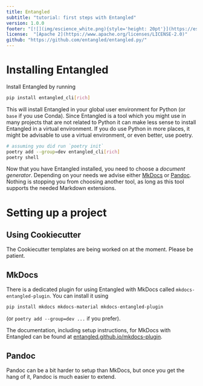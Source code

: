 ```yaml
---
title: Entangled
subtitle: "tutorial: first steps with Entangled"
version: 1.0.0
footer: "[![](img/escience_white.png){style='height: 20pt'}](https://esciencecenter.nl/)"
license:  "[Apache 2](https://www.apache.org/licenses/LICENSE-2.0)"
github: "https://github.com/entangled/entangled.py/"
---
```


# Installing Entangled
Install Entangled by running

```bash
pip install entangled_cli[rich]
```

This will install Entangled in your global user environment for Python (or `base` if you use Conda). Since Entangled is a tool which you might use in many projects that are not related to Python it can make less sense to install Entangled in a virtual environment. If you do use Python in more places, it might be advisable to use a virtual environment, or even better, use poetry.

```bash
# assuming you did run `poetry init`
poetry add --group=dev entangled_cli[rich]
poetry shell
```

Now that you have Entangled installed, you need to choose a *document generator*. Depending on your needs we advise either [MkDocs](https://www.mkdocs.org/) or [Pandoc](https://www.pandoc.org). Nothing is stopping you from choosing another tool, as long as this tool supports the needed Markdown extensions.

# Setting up a project
## Using Cookiecutter
The Cookiecutter templates are being worked on at the moment. Please be patient.

## MkDocs
There is a dedicated plugin for using Entangled with MkDocs called `mkdocs-entangled-plugin`. You can install it using

```bash
pip install mkdocs mkdocs-material mkdocs-entangled-plugin
```

(or `poetry add --group=dev ...` if you prefer).

The documentation, including setup instructions, for MkDocs with Entangled can be found at [entangled.github.io/mkdocs-plugin](https://entangled.github.io/mkdocs-plugin).

## Pandoc
Pandoc can be a bit harder to setup than MkDocs, but once you get the hang of it, Pandoc is much easier to extend.
